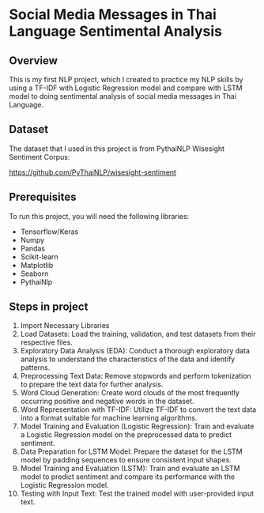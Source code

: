 # Social Media Messages in Thai Language Sentimental Analysis
## Overview
This is my first NLP project, which I created to practice my NLP skills by using a TF-IDF with Logistic Regression model and compare with LSTM model to doing sentimental analysis of social media messages in Thai Language.
## Dataset
The dataset that I used in this project is from PythaiNLP Wisesight Sentiment Corpus:

https://github.com/PyThaiNLP/wisesight-sentiment
## Prerequisites
To run this project, you will need the following libraries:
- Tensorflow/Keras
- Numpy
- Pandas
- Scikit-learn
- Matplotlib     
- Seaborn
- PythaiNlp

## Steps in project
1. Import Necessary Libraries
2. Load Datasets: Load the training, validation, and test datasets from their respective files.
3. Exploratory Data Analysis (EDA): Conduct a thorough exploratory data analysis to understand the characteristics of the data and identify patterns.
4. Preprocessing Text Data: Remove stopwords and perform tokenization to prepare the text data for further analysis.
5. Word Cloud Generation: Create word clouds of the most frequently occurring positive and negative words in the dataset.
6. Word Representation with TF-IDF: Utilize TF-IDF to convert the text data into a format suitable for machine learning algorithms.
7. Model Training and Evaluation (Logistic Regression): Train and evaluate a Logistic Regression model on the preprocessed data to predict sentiment.
8. Data Preparation for LSTM Model: Prepare the dataset for the LSTM model by padding sequences to ensure consistent input shapes.
9. Model Training and Evaluation (LSTM): Train and evaluate an LSTM model to predict sentiment and compare its performance with the Logistic Regression model.
10. Testing with Input Text: Test the trained model with user-provided input text.
